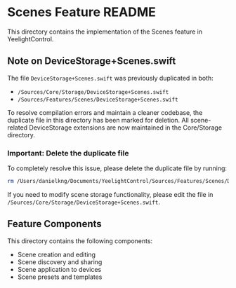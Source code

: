 # Scenes Feature README

This directory contains the implementation of the Scenes feature in YeelightControl.

## Note on DeviceStorage+Scenes.swift

The file `DeviceStorage+Scenes.swift` was previously duplicated in both:
- `/Sources/Core/Storage/DeviceStorage+Scenes.swift`
- `/Sources/Features/Scenes/DeviceStorage+Scenes.swift`

To resolve compilation errors and maintain a cleaner codebase, the duplicate file in this directory has been marked for deletion. All scene-related DeviceStorage extensions are now maintained in the Core/Storage directory.

### Important: Delete the duplicate file

To completely resolve this issue, please delete the duplicate file by running:

```bash
rm /Users/danielkng/Documents/YeelightControl/Sources/Features/Scenes/DeviceStorage+Scenes.swift
```

If you need to modify scene storage functionality, please edit the file in `/Sources/Core/Storage/DeviceStorage+Scenes.swift`.

## Feature Components

This directory contains the following components:
- Scene creation and editing
- Scene discovery and sharing
- Scene application to devices
- Scene presets and templates 